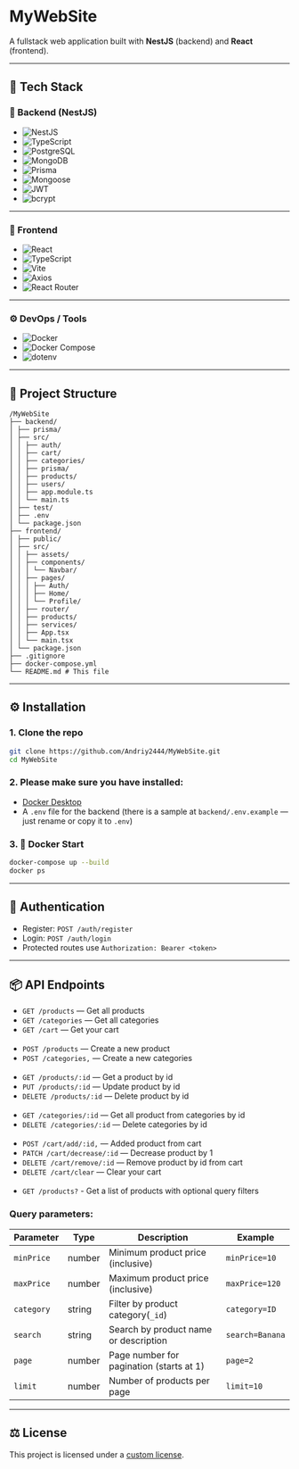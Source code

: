 # MyWebSite

A fullstack web application built with **NestJS** (backend) and **React** (frontend).

---

## 🚀 Tech Stack

### 🧠 Backend (NestJS)

- ![NestJS](https://img.shields.io/badge/-NestJS-E0234E?style=flat-square&logo=nestjs&logoColor=white)
- ![TypeScript](https://img.shields.io/badge/-TypeScript-3178C6?style=flat-square&logo=typescript&logoColor=white)
- ![PostgreSQL](https://img.shields.io/badge/-PostgreSQL-336791?style=flat-square&logo=postgresql&logoColor=white)
- ![MongoDB](https://img.shields.io/badge/-MongoDB-47A248?style=flat-square&logo=mongodb&logoColor=white)
- ![Prisma](https://img.shields.io/badge/-Prisma-2D3748?style=flat-square&logo=prisma&logoColor=white)
- ![Mongoose](https://img.shields.io/badge/-Mongoose-880000?style=flat-square&logo=mongoose&logoColor=white)
- ![JWT](https://img.shields.io/badge/-JWT-000000?style=flat-square&logo=jsonwebtokens&logoColor=white)
- ![bcrypt](https://img.shields.io/badge/-bcrypt-00599C?style=flat-square&logo=lock&logoColor=white)

---

### 🎨 Frontend 

- ![React](https://img.shields.io/badge/-React-61DAFB?style=flat-square&logo=react&logoColor=black)
- ![TypeScript](https://img.shields.io/badge/-TypeScript-3178C6?style=flat-square&logo=typescript&logoColor=white)
- ![Vite](https://img.shields.io/badge/-Vite-646CFF?style=flat-square&logo=vite&logoColor=white)
- ![Axios](https://img.shields.io/badge/-Axios-5A29E4?style=flat-square&logo=axios&logoColor=white)
- ![React Router](https://img.shields.io/badge/-React%20Router-CA4245?style=flat-square&logo=react-router&logoColor=white)

---

### ⚙️ DevOps / Tools

- ![Docker](https://img.shields.io/badge/-Docker-2496ED?style=flat-square&logo=docker&logoColor=white)
- ![Docker Compose](https://img.shields.io/badge/-Docker%20Compose-2496ED?style=flat-square&logo=docker&logoColor=white)
- ![dotenv](https://img.shields.io/badge/-dotenv-ECD53F?style=flat-square&logo=gnubash&logoColor=black)


---

## 📁 Project Structure
```
/MyWebSite
├── backend/
│ ├── prisma/
│ ├── src/
│ │ ├── auth/
│ │ ├── cart/
│ │ ├── categories/
│ │ ├── prisma/
│ │ ├── products/
│ │ ├── users/
│ │ ├── app.module.ts
│ │ └── main.ts
│ ├── test/
│ ├── .env
│ └── package.json
├── frontend/
│ ├── public/
│ ├── src/
│ │ ├── assets/
│ │ ├── components/
│ │ │ └── Navbar/
│ │ ├── pages/
│ │ │ ├── Auth/
│ │ │ ├── Home/
│ │ │ └── Profile/
│ │ ├── router/
│ │ ├── products/
│ │ ├── services/
│ │ ├── App.tsx
│ │ └── main.tsx
│ └── package.json
├── .gitignore
├── docker-compose.yml
└── README.md # This file
```

---

## ⚙️ Installation

### 1. Clone the repo
```bash
git clone https://github.com/Andriy2444/MyWebSite.git
cd MyWebSite
```

### 2. Please make sure you have installed:
- [Docker Desktop](https://www.docker.com/products/docker-desktop/)  
- A `.env` file for the backend (there is a sample at `backend/.env.example` — just rename or copy it to `.env`)

### 3. 🐳 Docker Start
```bash
docker-compose up --build
docker ps
```

---

## 🔐 Authentication
- Register: `POST /auth/register`
- Login: `POST /auth/login`
- Protected routes use `Authorization: Bearer <token>`

---

## 📦 API Endpoints
- `GET /products` — Get all products
- `GET /categories` — Get all categories
- `GET /cart` — Get your cart
<br><br>
- `POST /products` — Create a new product
- `POST /categories,` — Create a new categories
<br><br>
- `GET /products/:id` — Get a product by id
- `PUT /products/:id` — Update product by id
- `DELETE /products/:id` — Delete product by id
<br><br>
- `GET /categories/:id` — Get all product from categories by id
- `DELETE /categories/:id` — Delete categories by id
<br><br>
- `POST /cart/add/:id,` — Added product from cart
- `PATCH /cart/decrease/:id` — Decrease product by 1
- `DELETE /cart/remove/:id` — Remove product by id from cart
- `DELETE /cart/clear` — Clear your cart
<br><br>
- `GET /products?` - Get a list of products with optional query filters

### Query parameters:

| Parameter  | Type    | Description                              | Example         |
|------------|---------|------------------------------------------|-----------------|
| `minPrice` | number  | Minimum product price (inclusive)        | `minPrice=10`   |
| `maxPrice` | number  | Maximum product price (inclusive)        | `maxPrice=120`  |
| `category` | string  | Filter by product category(`_id`)        | `category=ID`   |
| `search`   | string  | Search by product name or description    | `search=Banana` |
| `page`     | number  | Page number for pagination (starts at 1) | `page=2`        |
| `limit`    | number  | Number of products per page              | `limit=10`      |
---

## ⚖️ License

This project is licensed under a [custom license](LICENSE).